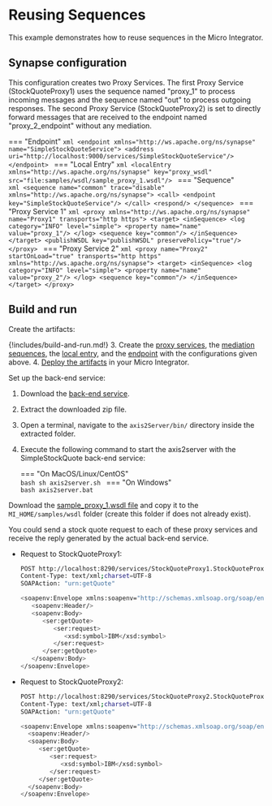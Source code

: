 # Reusing Sequences
This example demonstrates how to reuse sequences in the Micro Integrator.

## Synapse configuration

This configuration creates two Proxy Services. The first Proxy Service (StockQuoteProxy1) uses the sequence named "proxy_1" to process incoming messages and the sequence named "out" to process outgoing responses. The second Proxy Service (StockQuoteProxy2) is set to directly forward messages that are received to the endpoint named "proxy_2_endpoint" without any mediation.

=== "Endpoint"
    ```xml
    <endpoint xmlns="http://ws.apache.org/ns/synapse" name="SimpleStockQuoteService">
        <address uri="http://localhost:9000/services/SimpleStockQuoteService"/>
    </endpoint>
    ```
=== "Local Entry"
    ```xml
    <localEntry xmlns="http://ws.apache.org/ns/synapse" key="proxy_wsdl" src="file:samples/wsdl/sample_proxy_1.wsdl"/>
    ```
=== "Sequence"    
    ```xml
    <sequence name="common" trace="disable" xmlns="http://ws.apache.org/ns/synapse">
        <call>
            <endpoint key="SimpleStockQuoteService"/>
        </call>
        <respond/>
    </sequence>
    ```
=== "Proxy Service 1"
    ```xml
    <proxy xmlns="http://ws.apache.org/ns/synapse" name="Proxy1" transports="http https">
        <target>
            <inSequence>
                <log category="INFO" level="simple">
                    <property name="name" value="proxy_1"/>
                </log>
                <sequence key="common"/>
            </inSequence>
        </target>
        <publishWSDL key="publishWSDL" preservePolicy="true"/>
    </proxy>
    ```
=== "Proxy Service 2"
    ```xml
    <proxy name="Proxy2" startOnLoad="true" transports="http https" xmlns="http://ws.apache.org/ns/synapse">
        <target>
            <inSequence>
                <log category="INFO" level="simple">
                    <property name="name" value="proxy_2"/>
                </log>
                <sequence key="common"/>
            </inSequence>
        </target>
    </proxy>
    ```

## Build and run

Create the artifacts:

{!includes/build-and-run.md!}
3. Create the [proxy services]({{base_path}}/develop/creating-artifacts/creating-a-proxy-service), the [mediation sequences]({{base_path}}/develop/creating-artifacts/creating-reusable-sequences), the [local entry]({{base_path}}/develop/creating-artifacts/registry/creating-local-registry-entries), and the [endpoint]({{base_path}}/develop/creating-artifacts/creating-endpoints) with the configurations given above.
4. [Deploy the artifacts]({{base_path}}/develop/deploy-artifacts) in your Micro Integrator.

Set up the back-end service:

1. Download the [back-end service](https://github.com/wso2-docs/WSO2_EI/blob/master/Back-End-Service/axis2Server.zip).
2. Extract the downloaded zip file.
3. Open a terminal, navigate to the `axis2Server/bin/` directory inside the extracted folder.
4. Execute the following command to start the axis2server with the SimpleStockQuote back-end service:

    === "On MacOS/Linux/CentOS"   
          ```bash
          sh axis2server.sh
          ```
    === "On Windows"                
          ```bash
          axis2server.bat
          ```

Download the [sample_proxy_1.wsdl file](https://github.com/wso2-docs/WSO2_EI/blob/master/samples-protocol-switching/sample_proxy_1.wsdl) and copy it to the `MI_HOME/samples/wsdl` folder (create this folder if does not already exist).

You could send a stock quote request to each of these proxy services and receive the reply generated by the actual back-end service.

- Request to StockQuoteProxy1:

    ```bash
    POST http://localhost:8290/services/StockQuoteProxy1.StockQuoteProxy1HttpSoap11Endpoint HTTP/1.1
    Content-Type: text/xml;charset=UTF-8
    SOAPAction: "urn:getQuote"

    <soapenv:Envelope xmlns:soapenv="http://schemas.xmlsoap.org/soap/envelope/" xmlns:ser="http://services.samples" xmlns:xsd="http://services.samples/xsd">
       <soapenv:Header/>
       <soapenv:Body>
          <ser:getQuote>
             <ser:request>
                <xsd:symbol>IBM</xsd:symbol>
             </ser:request>
          </ser:getQuote>
       </soapenv:Body>
    </soapenv:Envelope>
    ```

- Request to StockQuoteProxy2:

    ```bash
    POST http://localhost:8290/services/StockQuoteProxy2.StockQuoteProxy2HttpSoap11Endpoint HTTP/1.1
    Content-Type: text/xml;charset=UTF-8
    SOAPAction: "urn:getQuote"

    <soapenv:Envelope xmlns:soapenv="http://schemas.xmlsoap.org/soap/envelope/" xmlns:ser="http://services.samples" xmlns:xsd="http://services.samples/xsd">
      <soapenv:Header/>
      <soapenv:Body>
         <ser:getQuote>
            <ser:request>
               <xsd:symbol>IBM</xsd:symbol>
            </ser:request>
         </ser:getQuote>
      </soapenv:Body>
    </soapenv:Envelope>
    ```
